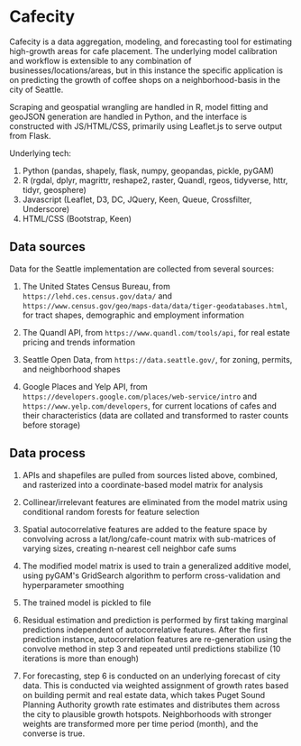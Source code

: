 # Cafecity

Cafecity is a data aggregation, modeling, and forecasting tool for estimating high-growth areas for cafe placement. The underlying model calibration and workflow is extensible to any combination of businesses/locations/areas, but in this instance the specific application is on predicting the growth of coffee shops on a neighborhood-basis in the city of Seattle. 

Scraping and geospatial wrangling are handled in R, model fitting and geoJSON generation are handled in Python, and the interface is constructed with JS/HTML/CSS, primarily using Leaflet.js to serve output from Flask. 

Underlying tech: 
1. Python (pandas, shapely, flask, numpy, geopandas, pickle, pyGAM)
2. R (rgdal, dplyr, magrittr, reshape2, raster, Quandl, rgeos, tidyverse, httr, tidyr, geosphere)
3. Javascript (Leaflet, D3, DC, JQuery, Keen, Queue, Crossfilter, Underscore)
4. HTML/CSS (Bootstrap, Keen)

## Data sources

Data for the Seattle implementation are collected from several sources: 

1. The United States Census Bureau, from `https://lehd.ces.census.gov/data/` and `https://www.census.gov/geo/maps-data/data/tiger-geodatabases.html`, for tract shapes, demographic and employment information

2. The Quandl API, from `https://www.quandl.com/tools/api`, for real estate pricing and trends information

3. Seattle Open Data, from `https://data.seattle.gov/`, for zoning, permits, and neighborhood shapes

4. Google Places and Yelp API, from `https://developers.google.com/places/web-service/intro` and `https://www.yelp.com/developers`, for current locations of cafes and their characteristics (data are collated and transformed to raster counts before storage)

## Data process

1. APIs and shapefiles are pulled from sources listed above, combined, and rasterized into a coordinate-based model matrix for analysis

2. Collinear/irrelevant features are eliminated from the model matrix using conditional random forests for feature selection

3. Spatial autocorrelative features are added to the feature space by convolving across a lat/long/cafe-count matrix with sub-matrices of varying sizes, creating n-nearest cell neighbor cafe sums

4. The modified model matrix is used to train a generalized additive model, using pyGAM's GridSearch algorithm to perform cross-validation and hyperparameter smoothing

5. The trained model is pickled to file

6. Residual estimation and prediction is performed by first taking marginal predictions independent of autocorrelative features. After the first prediction instance, autocorrelation features are re-generation using the convolve method in step 3 and repeated until predictions stabilize (10 iterations is more than enough)

7. For forecasting, step 6 is conducted on an underlying forecast of city data. This is conducted via weighted assignment of growth rates based on building permit and real estate data, which takes Puget Sound Planning Authority growth rate estimates and distributes them across the city to plausible growth hotspots. Neighborhoods with stronger weights are transformed more per time period (month), and the converse is true. 



